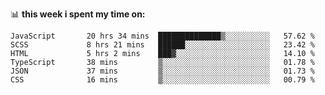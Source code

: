 📊 **this week i spent my time on:**
<!--START_SECTION:waka-->

```text
JavaScript       20 hrs 34 mins  ██████████████▒░░░░░░░░░░   57.62 %
SCSS             8 hrs 21 mins   ██████░░░░░░░░░░░░░░░░░░░   23.42 %
HTML             5 hrs 2 mins    ███▓░░░░░░░░░░░░░░░░░░░░░   14.10 %
TypeScript       38 mins         ▒░░░░░░░░░░░░░░░░░░░░░░░░   01.78 %
JSON             37 mins         ▒░░░░░░░░░░░░░░░░░░░░░░░░   01.73 %
CSS              16 mins         ▒░░░░░░░░░░░░░░░░░░░░░░░░   00.79 %
```

<!--END_SECTION:waka-->
